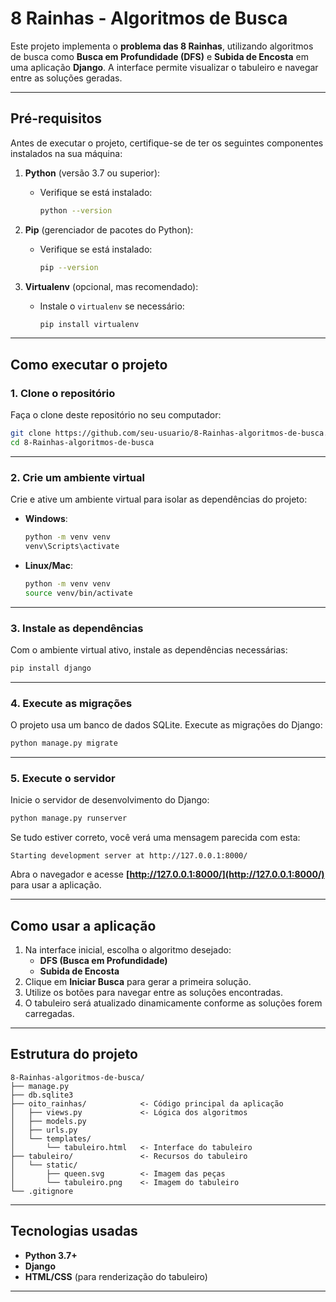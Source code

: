 # **8 Rainhas - Algoritmos de Busca**

Este projeto implementa o **problema das 8 Rainhas**, utilizando algoritmos de busca como **Busca em Profundidade (DFS)** e **Subida de Encosta** em uma aplicação **Django**. A interface permite visualizar o tabuleiro e navegar entre as soluções geradas.

---

## **Pré-requisitos**

Antes de executar o projeto, certifique-se de ter os seguintes componentes instalados na sua máquina:

1. **Python** (versão 3.7 ou superior):  
   - Verifique se está instalado:  
     ```bash
     python --version
     ```

2. **Pip** (gerenciador de pacotes do Python):  
   - Verifique se está instalado:  
     ```bash
     pip --version
     ```

3. **Virtualenv** (opcional, mas recomendado):  
   - Instale o `virtualenv` se necessário:  
     ```bash
     pip install virtualenv
     ```

---

## **Como executar o projeto**

### **1. Clone o repositório**
Faça o clone deste repositório no seu computador:

```bash
git clone https://github.com/seu-usuario/8-Rainhas-algoritmos-de-busca.git
cd 8-Rainhas-algoritmos-de-busca
```

---

### **2. Crie um ambiente virtual**
Crie e ative um ambiente virtual para isolar as dependências do projeto:

- **Windows**:
  ```bash
  python -m venv venv
  venv\Scripts\activate
  ```
- **Linux/Mac**:
  ```bash
  python -m venv venv
  source venv/bin/activate
  ```

---

### **3. Instale as dependências**
Com o ambiente virtual ativo, instale as dependências necessárias:

```bash
pip install django
```

---

### **4. Execute as migrações**
O projeto usa um banco de dados SQLite. Execute as migrações do Django:

```bash
python manage.py migrate
```

---

### **5. Execute o servidor**
Inicie o servidor de desenvolvimento do Django:

```bash
python manage.py runserver
```

Se tudo estiver correto, você verá uma mensagem parecida com esta:

```
Starting development server at http://127.0.0.1:8000/
```

Abra o navegador e acesse **[http://127.0.0.1:8000/](http://127.0.0.1:8000/)** para usar a aplicação.

---

## **Como usar a aplicação**
1. Na interface inicial, escolha o algoritmo desejado:
   - **DFS (Busca em Profundidade)**  
   - **Subida de Encosta**
2. Clique em **Iniciar Busca** para gerar a primeira solução.
3. Utilize os botões para navegar entre as soluções encontradas.
4. O tabuleiro será atualizado dinamicamente conforme as soluções forem carregadas.

---

## **Estrutura do projeto**
```
8-Rainhas-algoritmos-de-busca/
├── manage.py
├── db.sqlite3
├── oito_rainhas/            <- Código principal da aplicação
│   ├── views.py             <- Lógica dos algoritmos
│   ├── models.py
│   ├── urls.py
│   └── templates/
│       └── tabuleiro.html   <- Interface do tabuleiro
├── tabuleiro/               <- Recursos do tabuleiro
│   └── static/
│       ├── queen.svg        <- Imagem das peças
│       └── tabuleiro.png    <- Imagem do tabuleiro
└── .gitignore
```

---

## **Tecnologias usadas**
- **Python 3.7+**
- **Django**
- **HTML/CSS** (para renderização do tabuleiro)

---
